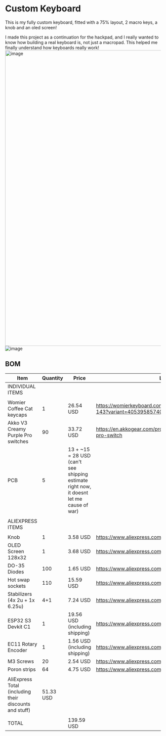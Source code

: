 # Custom Keyboard
This is my fully custom keyboard, fitted with a 75% layout, 2 macro keys, a knob and an oled screen!

I made this project as a continuation for the hackpad, and I really wanted to know how building a real keyboard is, not just a macropad. This helped me finally understand how keyboards really work!
<img width="957" alt="image" src="https://github.com/user-attachments/assets/7dae0414-9939-4a11-9b19-973f7396b98d" /> <br>
![image](https://github.com/user-attachments/assets/a9189c0c-3f63-4a1f-89da-568efe2e290b)

## BOM

|Item                                                  |Quantity  |Price                                                                                   |Link #                                                                          |
|------------------------------------------------------|----------|----------------------------------------------------------------------------------------|--------------------------------------------------------------------------------|
|INDIVIDUAL ITEMS                                      |          |                                                                                        |                                                                                |
|                                                      |          |                                                                                        |                                                                                |
|Womier Coffee Cat keycaps                             |1         |26.54 USD                                                                               |https://womierkeyboard.com/products/womier-coffee-cat-143?variant=40539585740871|
|Akko V3 Creamy Purple Pro switches                    |90        |33.72 USD                                                                               |https://en.akkogear.com/product/akko-v3-creamy-purple-pro-switch                |
|PCB                                                   |5         |13 + ~15 = 28 USD (can't see shipping estimate right now, it doesnt let me cause of war)|                                                                                |
|                                                      |          |                                                                                        |                                                                                |
|ALIEXPRESS ITEMS                                      |          |                                                                                        |                                                                                |
|                                                      |          |                                                                                        |                                                                                |
|Knob                                                  |1         |3.58 USD                                                                                |https://www.aliexpress.com/item/1005007576522714.html                           |
|OLED Screen 128x32                                    |1         |3.68 USD                                                                                |https://www.aliexpress.com/item/1005007038294972.html                           |
|DO-35 Diodes                                          |100       |1.65 USD                                                                                |https://www.aliexpress.com/item/4000142272546.html                              |
|Hot swap sockets                                      |110       |15.59 USD                                                                               |https://www.aliexpress.com/item/1005007476614771.html                           |
|Stabilizers (4x 2u + 1x 6.25u)                        |4+1       |7.24 USD                                                                                |https://www.aliexpress.com/item/1005006528731543.html                           |
|ESP32 S3 Devkit C1                                    |1         |19.56 USD (including shipping)                                                          |https://www.aliexpress.com/item/1005003979778978.html                           |
|EC11 Rotary Encoder                                   |1         |1.56 USD (including shipping)                                                           |https://www.aliexpress.com/item/1975155185.html                                 |
|M3 Screws                                             |20        |2.54 USD                                                                                |https://www.aliexpress.com/item/32810872544.html                                |
|Poron strips                                          |64        |4.75 USD                                                                                |https://www.aliexpress.com/item/1005003607093794.html                           |
|                                                      |          |                                                                                        |                                                                                |
|AliExpress Total (including their discounts and stuff)| 51.33 USD|                                                                                        |                                                                                |
|                                                      |          |                                                                                        |                                                                                |
|TOTAL                                                 |          |139.59 USD                                                                              |                                                                                |
